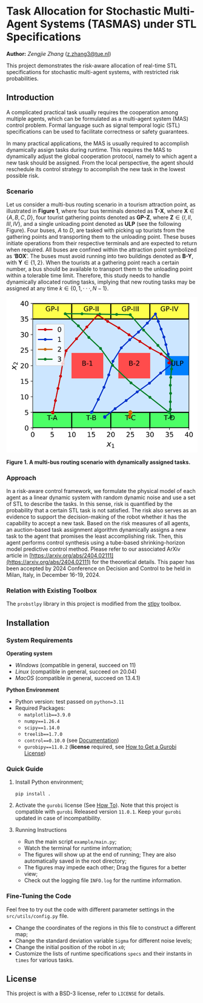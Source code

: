 # Task Allocation for Stochastic Multi-Agent Systems (TASMAS) under STL Specifications

**Author:** *Zengjie Zhang* (z.zhang3@tue.nl)

This project demonstrates the risk-aware allocation of real-time STL specifications for stochastic multi-agent systems, with restricted risk probabilities. 

## Introduction

A complicated practical task usually requires the cooperation among multiple agents, which can be formulated as a multi-agent system (MAS) control problem. Formal language such as signal temporal logic (STL) specifications can be used to facilitate correctness or safety guarantees. 

In many practical applications, the MAS is usually required to accomplish dynamically assign tasks during runtime. This requires the MAS to dynamically adjust the global cooperation protocol, namely to which agent a new task should be assigned. From the local perspective, the agent should reschedule its control strategy to accomplish the new task in the lowest possible risk. 

### Scenario

Let us consider a multi-bus routing scenario in a tourism attraction point, as illustrated in **Figure 1**, where four bus terminals denoted as **T-X**, where **X**$\in \{A, B, C, D\}$, four tourist gathering points denoted as **GP-Z**, where **Z**$\in \{I, II, III, IV\}$, and a single unloading point denoted as **ULP** (see the following Figure). Four buses, $A$ to $D$, are tasked with picking up tourists from the gathering points and transporting them to the unloading point. These buses initiate operations from their respective terminals and are expected to return when required. All buses are confined within the attraction point symbolized as ‘**BOX**’. The buses must avoid running into two buildings denoted as **B-Y**, with **Y**$\in \{1, 2\}$. When the tourists at a gathering point reach a certain number, a bus should be available to transport them to the unloading point within a tolerable time limit. Therefore, this study needs to handle dynamically allocated routing tasks, implying that new routing tasks may be assigned at any time $k \in \{0, 1,· · · , N − 1\}$.

[![Map](figures/map.svg)](CASE)

**Figure 1. A multi-bus routing scenario with dynamically assigned tasks.**

### Approach

In a risk-aware control framework, we formulate the physical model of each agent as a linear dynamic system with random dynamic noise and use a set of STL to describe the tasks. In this sense, risk is quantified by the probability that a certain STL task is not satisfied. The risk also serves as an evidence to support the decision-making of the robot whether it has the capability to accept a new task. Based on the risk measures of all agents, an auction-based task assignment algorithm dynamically assigns a new task to the agent that promises the least accomplishing risk. Then, this agent performs control synthesis using a tube-based shrinking-horizon model predictive control method. Please refer to our associated ArXiv article in [https://arxiv.org/abs/2404.02111](https://arxiv.org/abs/2404.02111) for the theoretical details. This paper has been accepted by 2024 Conference on Decision and Control to be held in Milan, Italy, in December 16-19, 2024.

### Relation with Existing Toolbox

The `probstlpy` library in this project is modified from the [stlpy](https://github.com/vincekurtz/stlpy/blob/main/README.md) toolbox. 


## Installation

### System Requirements

**Operating system**
 - *Windows* (compatible in general, succeed on 11)
 - *Linux* (compatible in general, succeed on 20.04)
 - *MacOS* (compatible in general, succeed on 13.4.1)

**Python Environment**
 - Python version: test passed on `python=3.11`
 - Required Packages: 
    - `matplotlib==3.9.0`
    - `numpy==1.26.4`
    - `scipy==1.14.0`
    - `treelib==1.7.0`
    - `control==0.10.0` (see [Documentation](https://python-control.readthedocs.io/en/latest/intro.html))
    - `gurobipy==11.0.2` (**license** required, see [How to Get a Gurobi License](https://www.gurobi.com/solutions/licensing/))

 
### Quick Guide
 
1. Install Python environment;
    ```
    pip install .
    ```

2. Activate the `gurobi` license (See [How To](https://www.gurobi.com/documentation/current/remoteservices/licensing.html)). Note that this project is compatible with `gurobi` Released version `11.0.1`. Keep your `gurobi` updated in case of incompatibility. 

3. Running Instructions
    - Run the main script `example/main.py`;
    - Watch the terminal for runtime information;
    - The figures will show up at the end of running; They are also automatically saved in the root directory;
    - The figures may impede each other; Drag the figures for a better view;
    - Check out the logging file `INFO.log` for the runtime information.

### Fine-Tuning the Code

Feel free to try out the code with different parameter settings in the `src/utils/config.py` file.

- Change the coordinates of the regions in this file to construct a different map;
- Change the standard deviation variable `Sigma` for different noise levels;
- Change the initial position of the robot in `x0`;
- Customize the lists of runtime specifications `specs` and their instants in `times` for various tasks.

## License

This project is with a BSD-3 license, refer to `LICENSE` for details.
